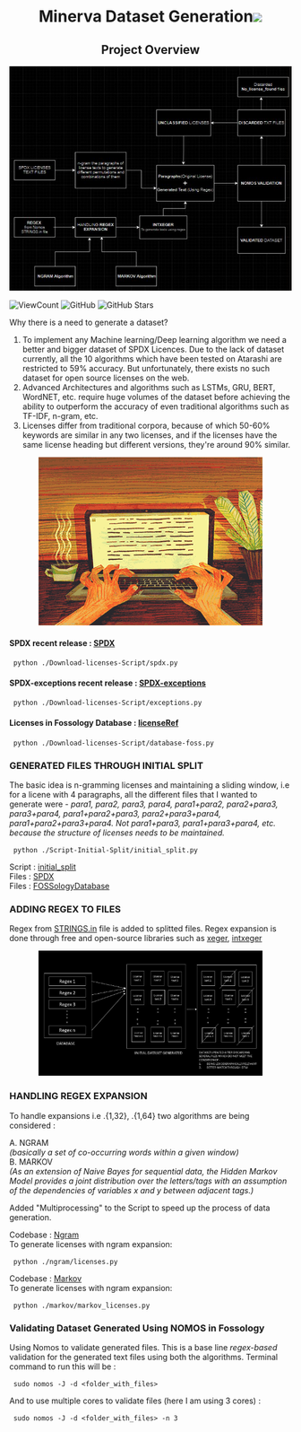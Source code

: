 <h1 align="center">Minerva Dataset Generation<img src="assets\wcoding.giff" width="80"></h1>
<h2 align="center">Project Overview</h2>

<p align="center">
        <img src="assets\project_overview.png" width="800" height="400">
</p>

![ViewCount](https://views.whatilearened.today/views/github/fossology/Minerva-Dataset-Generation.svg)
![GitHub](https://img.shields.io/github/followers/fossology?style=social)
![GitHub Stars](https://img.shields.io/github/stars/fossology/Minerva-Dataset-Generation?style=social)

Why there is a need to generate a dataset?
1. To implement any Machine learning/Deep learning algorithm we need a better and bigger dataset of SPDX Licences. Due to the lack of dataset currently, all the 10 algorithms which have been tested on Atarashi are restricted to 59% accuracy. But unfortunately, there exists no such dataset for open source licenses on the web.
2. Advanced Architectures and algorithms such as LSTMs, GRU, BERT, WordNET, etc. require huge volumes of the dataset before achieving the ability to outperform the accuracy of even traditional algorithms such as TF-IDF, n-gram, etc. 
3. Licenses differ from traditional corpora, because of which 50-60% keywords are similar in any two licenses, and if the licenses have the same license heading but different versions, they're around 90% similar.

<p align="center">
        <img src="assets\work.gif" width="400" height="300">
</p>

#### SPDX recent release : [SPDX](https://spdx.org/licenses/licenses.json)
```
 python ./Download-licenses-Script/spdx.py
```
#### SPDX-exceptions recent release : [SPDX-exceptions](https://spdx.org/licenses/exceptions.json)
```
 python ./Download-licenses-Script/exceptions.py
```
#### Licenses in Fossology Database : [licenseRef](https://raw.githubusercontent.com/fossology/fossology/master/install/db/licenseRef.json)
```
 python ./Download-licenses-Script/database-foss.py
```

### GENERATED FILES THROUGH INITIAL SPLIT
The basic idea is n-gramming licenses and maintaining a sliding window, i.e for a licene with 4 paragraphs, all the different files that I wanted to generate were - <i>para1, para2, para3, para4, para1+para2, para2+para3, para3+para4, para1+para2+para3, para2+para3+para4, para1+para2+para3+para4.</i>
<i>Not para1+para3, para1+para3+para4, etc. because the structure of licenses needs to be maintained.</i>
```
 python ./Script-Initial-Split/initial_split.py
```
Script : [initial_split](https://github.com/fossology/Minerva-Dataset-Generation/tree/main/Script-Initial-Split)
</br>
Files : [SPDX](https://github.com/fossology/Minerva-Dataset-Generation/tree/main/Split-SPDX-licenses)
</br>
Files : [FOSSologyDatabase](https://github.com/fossology/Minerva-Dataset-Generation/tree/main/Split-DB-Foss-Licenses)

### ADDING REGEX TO FILES
Regex from [STRINGS.in](https://github.com/fossology/Minerva-Dataset-Generation/tree/main/STRINGSin-Regex-Extraction) file is added to splitted files. Regex expansion is done through free and open-source libraries such as [xeger](https://pypi.org/project/xeger/), [intxeger](https://pypi.org/project/intxeger/) 

<p align="center">
        <img src="assets\regexsplit.png" width="400">
</p>

### HANDLING REGEX EXPANSION
To handle expansions i.e .{1,32}, .{1,64} two algorithms are being considered : 

A. NGRAM
</br>
<i>(basically a set of co-occurring words within a given window)</i>
</br>
B. MARKOV
</br>
<i>(As an extension of Naive Bayes for sequential data, the Hidden Markov Model provides a joint distribution over the letters/tags with an assumption of the dependencies of variables x and y between adjacent tags.)</i>

Added "Multiprocessing" to the Script to speed up the process of data generation.

Codebase : [Ngram](https://github.com/fossology/Minerva-Dataset-Generation/tree/main/ngram)
</br>
To generate licenses with ngram expansion:
```
 python ./ngram/licenses.py
```
Codebase : [Markov](https://github.com/fossology/Minerva-Dataset-Generation/tree/main/markov)
</br>
To generate licenses with ngram expansion:
```
 python ./markov/markov_licenses.py
```

### Validating Dataset Generated Using NOMOS in Fossology
Using Nomos to validate generated files. This is a base line <i>regex-based</i> validation for the generated text files using both the algorithms. Terminal command to run this will be  : 
```
 sudo nomos -J -d <folder_with_files>
```
And to use multiple cores to validate files (here I am using 3 cores) :
```
 sudo nomos -J -d <folder_with_files> -n 3
```